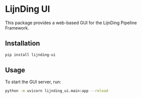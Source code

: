 # LijnDing UI

This package provides a web-based GUI for the LijnDing Pipeline Framework.

## Installation

```bash
pip install lijnding-ui
```

## Usage

To start the GUI server, run:
```bash
python -m uvicorn lijnding_ui.main:app --reload
```
